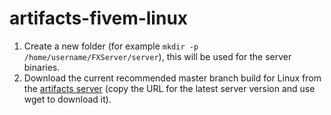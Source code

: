 # artifacts-fivem-linux

1. Create a new folder (for example `mkdir -p /home/username/FXServer/server`), this will be used for the server binaries.
2. Download the current recommended master branch build for Linux from the [artifacts server](https://runtime.fivem.net/artifacts/fivem/build_proot_linux/master/) (copy the URL for the latest server version and use wget <url> to download it).

